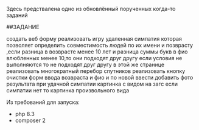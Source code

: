 Здесь предствалена одно из обновлённый порученных когда-то заданий

##ЗАДАНИЕ

создать веб форму реализовать игру
удаленная симпатия которая позволяет определить совместимость людей
по их имени и позврасту ,если разница в возврасте менее 10 лет и разница суммы
букв в фио влюбленных менее 10,то они подходят друг другу если условия не выполняются
то не подходят друг другу
в этой же странице реализовать многократный перебор спутников
реализовать кнопку очистки форм ввода возвраста и фио и по новой ввести
добавить фото результата при удачной симпатии картинка с видом на загс
если симпатии нет то картинка произвольного вида

Из требований для запуска:
- php 8.3
- composer 2

